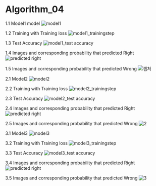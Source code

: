 # Algorithm_04
1.1 Model1
model
![model1](https://user-images.githubusercontent.com/65847457/83493054-2c901300-a4ef-11ea-9e3e-db49b879439c.PNG)

1.2 Training with Training loss
![model1_trainingstep](https://user-images.githubusercontent.com/65847457/83493055-2c901300-a4ef-11ea-8a08-4ad116f8d8a8.PNG)

1.3 Test Accuracy
![model1_test accuracy](https://user-images.githubusercontent.com/65847457/83493056-2d28a980-a4ef-11ea-9e09-c6c10ae41005.PNG)

1.4 Images and corresponding probability that predicted Right
![predicted right](https://user-images.githubusercontent.com/65847457/83493052-2b5ee600-a4ef-11ea-9884-0d0f8e7f4ca8.PNG)

1.5 Images and corresponding probability that predicted Wrong
![캡처](https://user-images.githubusercontent.com/65847457/83493066-3154c700-a4ef-11ea-8040-796222250ccc.PNG)



2.1 Model2
![model2](https://user-images.githubusercontent.com/65847457/83493449-c35ccf80-a4ef-11ea-89f9-7d75aeca6482.PNG)

2.2 Training with Training loss
![model2_trainingstep](https://user-images.githubusercontent.com/65847457/83493452-c3f56600-a4ef-11ea-973d-cc4a8dbade38.PNG)

2.3 Test Accuracy
![model2_test accuracy](https://user-images.githubusercontent.com/65847457/83493451-c35ccf80-a4ef-11ea-8a54-6c0b11d36a8b.PNG)

2.4 Images and corresponding probability that predicted Right
![predicted right](https://user-images.githubusercontent.com/65847457/83493443-c22ba280-a4ef-11ea-9f45-f4addebba6bb.PNG)

2.5 Images and corresponding probability that predicted Wrong
![2](https://user-images.githubusercontent.com/65847457/83493446-c2c43900-a4ef-11ea-982d-e4a5ee209850.PNG)



3.1 Model3
![model3](https://user-images.githubusercontent.com/65847457/83493546-e12a3480-a4ef-11ea-85ad-5bb7e2fe5046.PNG)

3.2 Training with Training loss
![model3_trainingstep](https://user-images.githubusercontent.com/65847457/83493554-e25b6180-a4ef-11ea-8711-70d9ddb7ad2f.PNG)

3.3 Test Accuracy
![model3_test accuracy](https://user-images.githubusercontent.com/65847457/83493550-e12a3480-a4ef-11ea-8c2a-af53d56a1b53.PNG)

3.4 Images and corresponding probability that predicted Right
![predicted right](https://user-images.githubusercontent.com/65847457/83493539-dec7da80-a4ef-11ea-9b73-cd668d46ad92.PNG)

3.5 Images and corresponding probability that predicted Wrong
![3](https://user-images.githubusercontent.com/65847457/83493542-dff90780-a4ef-11ea-9879-602b760dd1e6.PNG)
